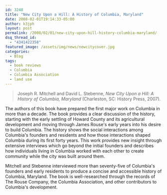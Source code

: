 ```yaml
---
id: 3248
title: "New City Upon a Hill: A History of Columbia, Maryland"
date: 2008-02-01T19:14:33-05:00
author: k3jph
layout: post
permalink: /2008/02/01/new-city-upon-hill-history-columbia-maryland/
dsq_thread_id:
  - "4341422358"
featured_image: /assets/img/news/newcitycover.jpg
categories:
  - Blog
tags:
  - book reviews
  - Columbia
  - Columbia Association
  - land use
---
```

> Joseph R. Mitchell and David L. Stebenne, _New City Upon a Hill: A History of Columbia, Maryland_ (Charleston, SC: History Press, 2007).

The authors of this book have prepared the first major work on Columbia in more than a decade.  The book provides a clear discussion of the history, starting with the early settling of Howard County and its agricultural development and moving through James Rouse's early years into his desire to build Columbia.  The history shows the social interactions among Columbia's founders and residents and how those interactions shaped Columbia during its first forty years.  This work provides new insight through extensive interviews which go beyond the initial founders and describes how individuals living in Columbia worked with each other to create community while the city was built around them.

Mitchell and Stebenne interviewed more than seventy-five of Columbia's founders and early residents to produce a concise and accessible history of Columbia, Maryland.  The book is well-researched through the records of The Rouse Company, the Columbia Association, and other contributors to Columbia's development.
